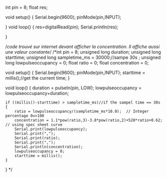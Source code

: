 int pin = 8;
float res;

 
void setup() 
{
    Serial.begin(9600);
    pinMode(pin,INPUT);

}
void loop() 
{
    res=digitalRead(pin);
    Serial.println(res);

}

/*code trouvé sur internet devant afficher la concentration. Il affiche aussi une valeur constante*/
/*int pin = 8;
unsigned long duration;
unsigned long starttime;
unsigned long sampletime_ms = 30000;//sampe 30s ;
unsigned long lowpulseoccupancy = 0;
float ratio = 0;
float concentration = 0;
 
void setup() 
{
    Serial.begin(9600);
    pinMode(pin,INPUT);
    starttime = millis();//get the current time;
}
 
void loop() 
{
    duration = pulseIn(pin, LOW);
    lowpulseoccupancy = lowpulseoccupancy+duration;
 
    if ((millis()-starttime) > sampletime_ms)//if the sampel time == 30s
    {
        ratio = lowpulseoccupancy/(sampletime_ms*10.0);  // Integer percentage 0=>100
        concentration = 1.1*pow(ratio,3)-3.8*pow(ratio,2)+520*ratio+0.62; // using spec sheet curve
        Serial.print(lowpulseoccupancy);
        Serial.print(",");
        Serial.print(ratio);
        Serial.print(",");
        Serial.println(concentration);
        lowpulseoccupancy = 0;
        starttime = millis();
    }
}
*/ 
